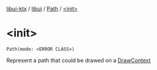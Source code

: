 [libui-ktx](../../index.md) / [libui](../index.md) / [Path](index.md) / [&lt;init&gt;](./-init-.md)

# &lt;init&gt;

`Path(mode: <ERROR CLASS>)`

Represent a path that could be drawed on a [DrawContext](../-draw-context.md)

